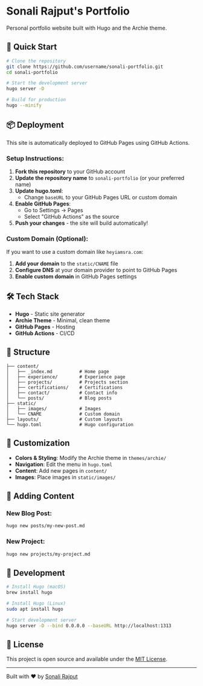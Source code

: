 # Sonali Rajput's Portfolio

Personal portfolio website built with Hugo and the Archie theme.

## 🚀 Quick Start

```bash
# Clone the repository
git clone https://github.com/username/sonali-portfolio.git
cd sonali-portfolio

# Start the development server
hugo server -D

# Build for production
hugo --minify
```

## 📦 Deployment

This site is automatically deployed to GitHub Pages using GitHub Actions.

### Setup Instructions:

1. **Fork this repository** to your GitHub account
2. **Update the repository name** to `sonali-portfolio` (or your preferred name)
3. **Update hugo.toml**:
   - Change `baseURL` to your GitHub Pages URL or custom domain
4. **Enable GitHub Pages**:
   - Go to Settings → Pages
   - Select "GitHub Actions" as the source
5. **Push your changes** - the site will build automatically!

### Custom Domain (Optional):

If you want to use a custom domain like `heyiamsra.com`:

1. **Add your domain** to the `static/CNAME` file
2. **Configure DNS** at your domain provider to point to GitHub Pages
3. **Enable custom domain** in GitHub Pages settings

## 🛠️ Tech Stack

- **Hugo** - Static site generator
- **Archie Theme** - Minimal, clean theme
- **GitHub Pages** - Hosting
- **GitHub Actions** - CI/CD

## 📁 Structure

```
├── content/
│   ├── _index.md          # Home page
│   ├── experience/        # Experience page
│   ├── projects/          # Projects section
│   ├── certifications/    # Certifications
│   ├── contact/           # Contact info
│   └── posts/             # Blog posts
├── static/
│   ├── images/            # Images
│   └── CNAME              # Custom domain
├── layouts/               # Custom layouts
└── hugo.toml              # Hugo configuration
```

## 🎨 Customization

- **Colors & Styling**: Modify the Archie theme in `themes/archie/`
- **Navigation**: Edit the menu in `hugo.toml`
- **Content**: Add new pages in `content/`
- **Images**: Place images in `static/images/`

## 📝 Adding Content

### New Blog Post:
```bash
hugo new posts/my-new-post.md
```

### New Project:
```bash
hugo new projects/my-project.md
```

## 🔧 Development

```bash
# Install Hugo (macOS)
brew install hugo

# Install Hugo (Linux)
sudo apt install hugo

# Start development server
hugo server -D --bind 0.0.0.0 --baseURL http://localhost:1313
```

## 📄 License

This project is open source and available under the [MIT License](LICENSE).

---

Built with ❤️ by [Sonali Rajput](https://heyiamsra.com)